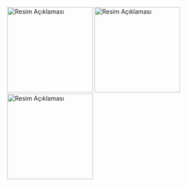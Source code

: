 <img src="https://github.com/Zwhraoz/VKI-Hesaplama/assets/119448653/16dc70aa-5cb4-4785-b32d-333b64eb01aa" alt="Resim Açıklaması" width="200" height="200">

<img src="https://github.com/Zwhraoz/VKI-Hesaplama/assets/119448653/35d946ef-edc2-4e37-8014-0617381eb775" alt="Resim Açıklaması" width="200" height="200">

<img src="https://github.com/Zwhraoz/VKI-Hesaplama/assets/119448653/fab01fa5-63ca-4737-b291-c7d207880b21" alt="Resim Açıklaması" width="200" height="200">
